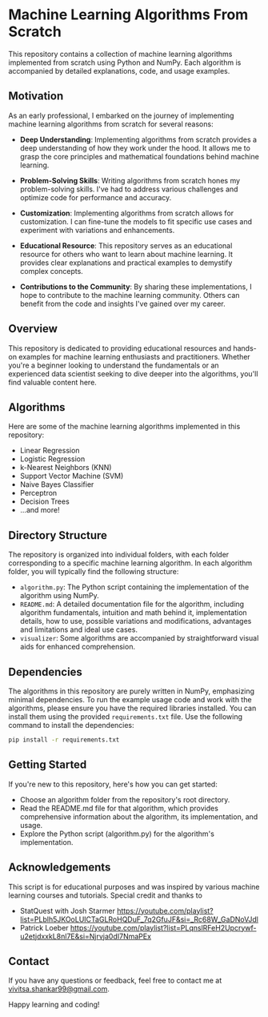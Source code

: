 # Machine Learning Algorithms From Scratch

This repository contains a collection of machine learning algorithms implemented from scratch using Python and NumPy. Each algorithm is accompanied by detailed explanations, code, and usage examples.

## Motivation

As an early professional, I embarked on the journey of implementing machine learning algorithms from scratch for several reasons:

- **Deep Understanding**: Implementing algorithms from scratch provides a deep understanding of how they work under the hood. It allows me to grasp the core principles and mathematical foundations behind machine learning.

- **Problem-Solving Skills**: Writing algorithms from scratch hones my problem-solving skills. I've had to address various challenges and optimize code for performance and accuracy.

- **Customization**: Implementing algorithms from scratch allows for customization. I can fine-tune the models to fit specific use cases and experiment with variations and enhancements.

- **Educational Resource**: This repository serves as an educational resource for others who want to learn about machine learning. It provides clear explanations and practical examples to demystify complex concepts.

- **Contributions to the Community**: By sharing these implementations, I hope to contribute to the machine learning community. Others can benefit from the code and insights I've gained over my career.

## Overview

This repository is dedicated to providing educational resources and hands-on examples for machine learning enthusiasts and practitioners. Whether you're a beginner looking to understand the fundamentals or an experienced data scientist seeking to dive deeper into the algorithms, you'll find valuable content here.

## Algorithms

Here are some of the machine learning algorithms implemented in this repository:

- Linear Regression
- Logistic Regression
- k-Nearest Neighbors (KNN)
- Support Vector Machine (SVM)
- Naive Bayes Classifier
- Perceptron
- Decision Trees
- ...and more!

## Directory Structure

The repository is organized into individual folders, with each folder corresponding to a specific machine learning algorithm. In each algorithm folder, you will typically find the following structure:

- `algorithm.py`: The Python script containing the implementation of the algorithm using NumPy.
- `README.md`: A detailed documentation file for the algorithm, including algorithm fundamentals, intuition and math behind it, implementation details, how to use, possible variations and modifications, advantages and limitations and ideal use cases.
- `visualizer`: Some algorithms are accompanied by straightforward visual aids for enhanced comprehension.


## Dependencies

The algorithms in this repository are purely written in NumPy, emphasizing minimal dependencies. To run the example usage code and work with the algorithms, please ensure you have the required libraries installed. You can install them using the provided `requirements.txt` file. Use the following command to install the dependencies:

```bash
pip install -r requirements.txt
```

## Getting Started

If you're new to this repository, here's how you can get started:

* Choose an algorithm folder from the repository's root directory.
* Read the README.md file for that algorithm, which provides comprehensive information about the algorithm, its implementation, and usage.
* Explore the Python script (algorithm.py) for the algorithm's implementation.

## Acknowledgements

This script is for educational purposes and was inspired by various machine learning courses and tutorials.
Special credit and thanks to 
* StatQuest with Josh Starmer https://youtube.com/playlist?list=PLblh5JKOoLUICTaGLRoHQDuF_7q2GfuJF&si=_Rc68W_GaDNoVJdl 
* Patrick Loeber https://youtube.com/playlist?list=PLqnslRFeH2Upcrywf-u2etjdxxkL8nl7E&si=Njrvja0dI7NmaPEx 


## Contact
If you have any questions or feedback, feel free to contact me at vivitsa.shankar99@gmail.com. 

Happy learning and coding!